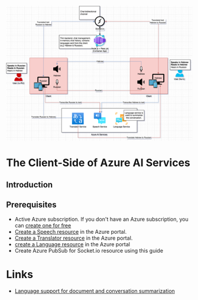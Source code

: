 ![Azure AI Services](/assets/Translator.png)
# The Client-Side of Azure AI Services




## Introduction

## Prerequisites

* Active Azure subscription. If you don't have an Azure subscription, you can [create one for free](https://azure.microsoft.com/free/cognitive-services/)
* [Create a Speech resource](https://portal.azure.com/#create/Microsoft.CognitiveServicesSpeechServices) in the Azure portal.
* [Create a Translator resource](https://portal.azure.com/#create/Microsoft.CognitiveServicesTextTranslation) in the Azure portal.
* [create a Language resource](https://portal.azure.com/#create/Microsoft.CognitiveServicesTextAnalytics) in the Azure portal
* Create Azure PubSub for Socket.io resource using this guide




# Links

* [Language support for document and conversation summarization](https://learn.microsoft.com/en-us/azure/ai-services/language-service/summarization/language-support)